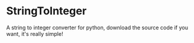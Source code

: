 # StringToInteger
A string to integer converter for python, download the source code if you want, it's really simple!
